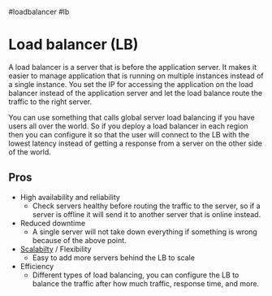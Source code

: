 \#loadbalancer #lb

# Load balancer (LB)

A load balancer is a server that is before the application server. It makes it easier to manage application that is running on multiple instances instead of a single instance. You set the IP for accessing the application on the load balancer instead of the application server and let the load balance route the traffic to the right server. 

You can use something that calls global server load balancing if you have users all over the world. So if you deploy a load balancer in each region then you can configure it so that the user will connect to the LB with the lowest latency instead of getting a response from a server on the other side of the world. 

## Pros

* High availability and reliability 
  * Check servers healthy before routing the traffic to the server, so if a server is offline it will send it to another server that is online instead. 
* Reduced downtime
  * A single server will not take down everything if something is wrong because of the above point. 
* [Scalabilty](Scalabilty.md) / Flexibility
  * Easy to add more servers behind the LB to scale
* Efficiency 
  * Different types of load balancing, you can configure the LB to balance the traffic after how much traffic, response time, and more. 
